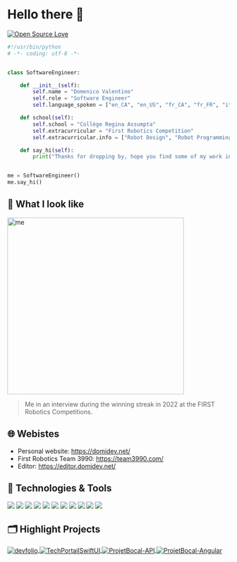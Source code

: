 # Hello there 👋

[![Open Source Love](https://badges.frapsoft.com/os/v1/open-source.svg?v=102)](https://github.com/ellerbrock/open-source-badge/)



```python
#!/usr/bin/python
# -*- coding: utf-8 -*-


class SoftwareEngineer:

    def __init__(self):
        self.name = "Domenico Valentino"
        self.role = "Software Engineer"
        self.language_spoken = ["en_CA", "en_US", "fr_CA", "fr_FR", "it_IT" , "es_ES"]

    def school(self):
        self.school = "Collège Regina Assumpta"
        self.extracurricular = "First Robotics Competition"
        self.extracurricular.info = ["Robot Design", "Robot Programming", "Java Programming", "4 Banners 2022 season"]

    def say_hi(self):
        print("Thanks for dropping by, hope you find some of my work interesting.")


me = SoftwareEngineer()
me.say_hi()
```

## 👋 What I look like

<img src="https://media.discordapp.net/attachments/950860880600498246/961797984859852810/DSCN6966.JPG?width=915&height=686" alt="me" style="width:400px;"/>

 > Me in an interview during the winning streak in 2022 at the FIRST Robotics Competitions. 

## 🌐 Webistes

- Personal website: https://domidev.net/
- First Robotics Team 3990: https://team3990.com/
- Editor: https://editor.domidev.net/


## 🔧 Technologies & Tools

![](https://img.shields.io/badge/OS-Linux-informational?style=flat&logo=linux&logoColor=white&color=6aa6f8)
![](https://img.shields.io/badge/Editor-VS_Code-informational?style=flat&logo=visual-studio-code&logoColor=white&color=6aa6f8)
![](https://img.shields.io/badge/Code-Python-informational?style=flat&logo=python&logoColor=white&color=6aa6f8)
![](https://img.shields.io/badge/Code-JavaScript-informational?style=flat&logo=javascript&logoColor=white&color=6aa6f8)
![](https://img.shields.io/badge/Code-Java-informational?style=flat&logo=java&logoColor=white&color=6aa6f8)
![](https://img.shields.io/badge/Code-Flutter-informational?style=flat&logo=flutter&logoColor=white&color=6aa6f8)
![](https://img.shields.io/badge/Shell-Bash-informational?style=flat&logo=gnu-bash&logoColor=white&color=6aa6f8)
![](https://img.shields.io/badge/Tools-Firebase-informational?style=flat&logo=firebase&logoColor=white&color=6aa6f8)
![](https://img.shields.io/badge/Tools-Docker-informational?style=flat&logo=docker&logoColor=white&color=6aa6f8)
![](https://img.shields.io/badge/Tools-SwiftUI-informational?style=flat&logo=swift&logoColor=white&color=6aa6f8)
![](https://img.shields.io/badge/Tools-Git-informational?style=flat&logo=git&logoColor=white&color=6aa6f8)


## 🗂️ Highlight Projects

<a href="https://github.com/domilx/devfolio">
  <img align="center" src="https://github-readme-stats.vercel.app/api/pin/?username=domilx&repo=devfolio&show_icons=true&line_height=27&title_color=6aa6f8&text_color=8a919a&icon_color=6aa6f8&bg_color=22272e" alt="devfolio" />
</a>

<a href="https://github.com/domilx/TechPortailSwiftUI">
  <img align="center" src="https://github-readme-stats.vercel.app/api/pin/?username=domilx&repo=TechPortailSwiftUI&show_icons=true&line_height=27&title_color=6aa6f8&text_color=8a919a&icon_color=6aa6f8&bg_color=22272e" alt="TechPortailSwiftUI" />
    
<a href="https://github.com/domilx/ProjetBocal-API">
  <img align="center" src="https://github-readme-stats.vercel.app/api/pin/?username=domilx&repo=ProjetBocal-API&show_icons=true&line_height=27&title_color=6aa6f8&text_color=8a919a&icon_color=6aa6f8&bg_color=22272e" alt="ProjetBocal-API" />
</a>

    
<a href="https://github.com/domilx/ProjetBocal-Angular">
  <img align="center" src="https://github-readme-stats.vercel.app/api/pin/?username=domilx&repo=ProjetBocal-Angular&show_icons=true&line_height=27&title_color=6aa6f8&text_color=8a919a&icon_color=6aa6f8&bg_color=22272e" alt="ProjetBocal-Angular" />
</a>
